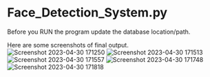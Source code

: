 # Face_Detection_System.py
Before you RUN the program update the database location/path.

Here are some screenshots of final output.
![Screenshot 2023-04-30 171250](https://github.com/Chiranjiw/finalcode.py/assets/105638964/67a9c489-eedb-4e3e-8b51-8b601afe51e0)
![Screenshot 2023-04-30 171513](https://github.com/Chiranjiw/finalcode.py/assets/105638964/9483ae6c-1c0e-4730-bd19-2f34c852ee65)
![Screenshot 2023-04-30 171557](https://github.com/Chiranjiw/finalcode.py/assets/105638964/570bba23-7d30-4cf7-8438-0692dfe825de)
![Screenshot 2023-04-30 171748](https://github.com/Chiranjiw/finalcode.py/assets/105638964/321389ab-8862-453b-98cc-975ae6d2fa29)
![Screenshot 2023-04-30 171818](https://github.com/Chiranjiw/finalcode.py/assets/105638964/092d337e-7b23-4105-9fcc-a8f3c32bf618)
